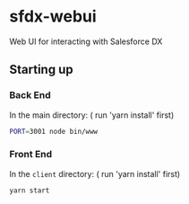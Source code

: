 # sfdx-webui

Web UI for interacting with Salesforce DX

## Starting up

### Back End

In the main directory:
( run 'yarn install' first)

````bash
PORT=3001 node bin/www
````

### Front End

In the `client` directory:
( run 'yarn install' first)

````bash
yarn start
````